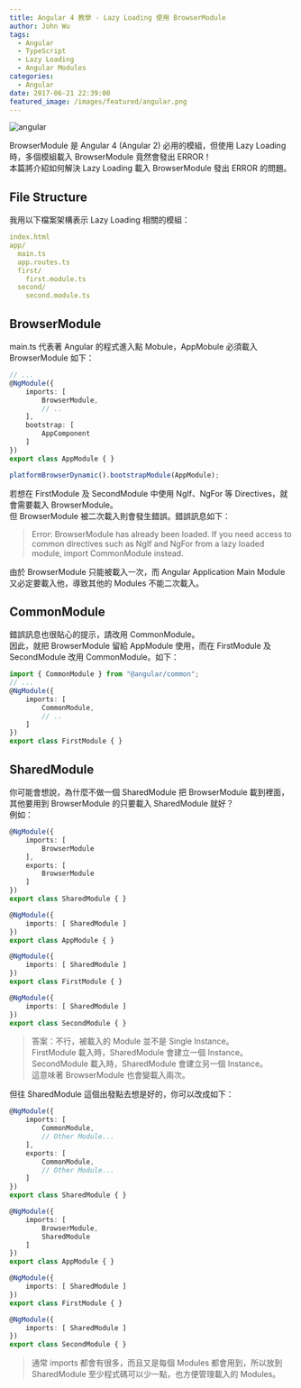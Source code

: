```yaml
---
title: Angular 4 教學 - Lazy Loading 使用 BrowserModule 
author: John Wu
tags:
  - Angular
  - TypeScript
  - Lazy Loading
  - Angular Modules
categories:
  - Angular
date: 2017-06-21 22:39:00
featured_image: /images/featured/angular.png
---
```

![angular](/images/featured/angular.png)

BrowserModule 是 Angular 4 (Angular 2) 必用的模組，但使用 Lazy Loading 時，多個模組載入 BrowserModule 竟然會發出 ERROR！  
本篇將介紹如何解決 Lazy Loading 載入 BrowserModule 發出 ERROR 的問題。  

<!-- more -->

## File Structure

我用以下檔案架構表示 Lazy Loading 相關的模組：

```yml
index.html
app/
  main.ts
  app.routes.ts
  first/
    first.module.ts
  second/
    second.module.ts
```

## BrowserModule

main.ts 代表著 Angular 的程式進入點 Mobule，AppMobule 必須載入 BrowserModule 如下：

```ts
// ...
@NgModule({
    imports: [
        BrowserModule,
        // ..
    ],
    bootstrap: [
        AppComponent
    ]
})
export class AppModule { }

platformBrowserDynamic().bootstrapModule(AppModule);
```

若想在 FirstModule 及 SecondModule 中使用 NgIf、NgFor 等 Directives，就會需要載入 BrowserModule。  
但 BrowserModule 被二次載入則會發生錯誤。錯誤訊息如下：  

> Error: BrowserModule has already been loaded. If you need access to common directives such as NgIf and NgFor from a lazy loaded module, import CommonModule instead.  

由於 BrowserModule 只能被載入一次，而 Angular Application Main Module 又必定要載入他，導致其他的 Modules 不能二次載入。  

## CommonModule

錯誤訊息也很貼心的提示，請改用 CommonModule。  
因此，就把 BrowserModule 留給 AppModule 使用，而在 FirstModule 及 SecondModule 改用 CommonModule。如下：  
```ts
import { CommonModule } from "@angular/common";
// ...
@NgModule({
    imports: [
        CommonModule,
        // ..
    ]
})
export class FirstModule { }
```

## SharedModule

你可能會想說，為什麼不做一個 SharedModule 把 BrowserModule 載到裡面，其他要用到 BrowserModule 的只要載入 SharedModule 就好？  
例如：
```ts
@NgModule({
    imports: [
        BrowserModule
    ],
    exports: [
        BrowserModule
    ]
})
export class SharedModule { }

@NgModule({
    imports: [ SharedModule ]
})
export class AppModule { }

@NgModule({
    imports: [ SharedModule ]
})
export class FirstModule { }

@NgModule({
    imports: [ SharedModule ]
})
export class SecondModule { }
```
> 答案：不行，被載入的 Module 並不是 Single Instance。  
FirstModule 載入時，SharedModule 會建立一個 Instance。  
SecondModule 載入時，SharedModule 會建立另一個 Instance。  
這意味著 BrowserModule 也會變載入兩次。

但往 SharedModule 這個出發點去想是好的，你可以改成如下：
```ts
@NgModule({
    imports: [
        CommonModule,
        // Other Module...
    ],
    exports: [
        CommonModule,
        // Other Module...
    ]
})
export class SharedModule { }

@NgModule({
    imports: [
        BrowserModule,
        SharedModule 
    ]
})
export class AppModule { }

@NgModule({
    imports: [ SharedModule ]
})
export class FirstModule { }

@NgModule({
    imports: [ SharedModule ]
})
export class SecondModule { }
```
> 通常 imports 都會有很多，而且又是每個 Modules 都會用到，所以放到 SharedModule 至少程式碼可以少一點，也方便管理載入的 Modules。  